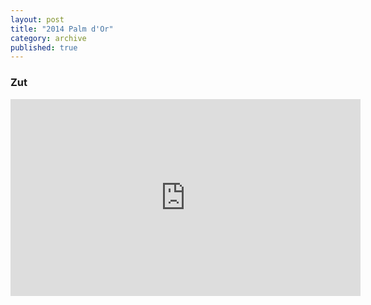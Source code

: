 ```yaml
---
layout: post
title: "2014 Palm d'Or"
category: archive
published: true
---
```

### Zut

<iframe width="560" height="315" src="https://www.youtube.com/embed/Qtq9fq885oE" frameborder="0" allowfullscreen></iframe>
